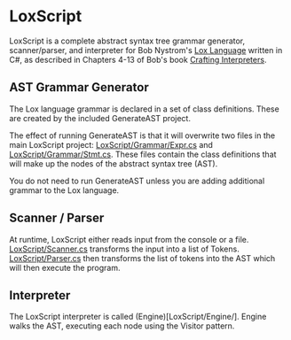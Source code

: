 # LoxScript

LoxScript is a complete abstract syntax tree grammar generator, scanner/parser, and interpreter for Bob Nystrom's [Lox Language](http://craftinginterpreters.com/the-lox-language.html) written in C#, as described in Chapters 4-13 of Bob's book [Crafting Interpreters](http://craftinginterpreters.com).

## AST Grammar Generator

The Lox language grammar is declared in a set of class definitions. These are created by the included GenerateAST project.

The effect of running GenerateAST is that it will overwrite two files in the main LoxScript project: [LoxScript/Grammar/Expr.cs](LoxScript/Grammar/Expr.cs) and [LoxScript/Grammar/Stmt.cs](LoxScript/Grammar/Stmt.cs). These files contain the class definitions that will make up the nodes of the abstract syntax tree (AST).

You do not need to run GenerateAST unless you are adding additional grammar to the Lox language.

## Scanner / Parser

At runtime, LoxScript either reads input from the console or a file. [LoxScript/Scanner.cs](LoxScript/Scanner.cs) transforms the input into a list of Tokens. [LoxScript/Parser.cs](LoxScript/Parser.cs) then transforms the list of tokens into the AST which will then execute the program.

## Interpreter

The LoxScript interpreter is called (Engine)[LoxScript/Engine/]. Engine walks the AST, executing each node using the Visitor pattern.
